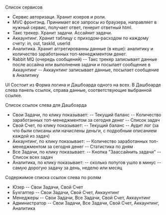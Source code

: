 Список сервисов
- Сервис авторизаци. Хранит юзеров и роли.
- MVC фронтэнд. Принимает все запросы из браузера, направляет в нужный сервис, получает ответ, генерит ответный html.
- Такс трекер. Хранит задачи. Ассайнит задачи.
- Аккаунтинг. Хранит таблицу с приходом-расходом по каждому счету: in, out, taskId, userId
- Аналитика. Хранит аггрегированны данные (в кеше): аналитику и количество заработанных топ-менеджментом денег.
- Rabbit MQ (очередь сообщений)
-- Такс трекер записывает данные после ассайна или выполнения задачи и посылает сообщение в Аккаунтинг
-- Аккаунтинг записывает данные, посылает сообщение в Аналитику

UI
Состоит из Форма логина и Дашбоарда одного на всех. В Дашбоарде слева панель ссылок, справа данные, соответствующие выбранной ссылке.

Список ссылок слева для Дашбоарда
- Свои Задачи, по клику показывает:
-- Текущий баланс
-- Количество заработанных топ-менеджментом за сегодня денег
-- Список задач
- Свой Счет, по клику показывает:
-- Текущий баланс
-- Аудит лог (за что были списаны или начислены деньги, с подробным описанием каждой из задач)
- Аккаунтинг, по клику показывает:
-- Количество заработанных топ-менеджментом за сегодня денег
-- Статистика по дням
- Все Задачи, по клику показывает:
-- Кнопка "Заассайнить задачи"
-- Список всех задач
- Аналитика, по клику показывает:
-- сколько попугов ушло в минус
-- самую дорогую задачу за день, неделю или месяц

Содержимое списка ссылок слева по ролям
- Юзер
-- Свои Задачи, Свой Счет
- Бухгалтер
-- Свои Задачи, Свой Счет, Аккаунтинг
- Менеджеры
-- Свои Задачи, Все Задачи, Свой Счет, Аккаунтинг
- Администратор
-- Свои Задачи, Все Задачи, Свой Счет, Аккаунтинг, Аналитика